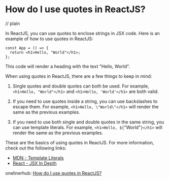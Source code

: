 # How do I use quotes in ReactJS?
// plain

In ReactJS, you can use quotes to enclose strings in JSX code. Here is an example of how to use quotes in ReactJS:

```
const App = () => {
  return <h1>Hello, "World"</h1>;
};
```

This code will render a heading with the text "Hello, World".

When using quotes in ReactJS, there are a few things to keep in mind:

1. Single quotes and double quotes can both be used. For example, `<h1>Hello, "World"</h1>` and `<h1>Hello, 'World'</h1>` are both valid.

2. If you need to use quotes inside a string, you can use backslashes to escape them. For example, `<h1>Hello, \"World\"</h1>` will render the same as the previous examples.

3. If you need to use both single and double quotes in the same string, you can use template literals. For example, `<h1>Hello, ${`"World"`}</h1>` will render the same as the previous examples.

These are the basics of using quotes in ReactJS. For more information, check out the following links:

- [MDN - Template Literals](https://developer.mozilla.org/en-US/docs/Web/JavaScript/Reference/Template_literals)
- [React - JSX In Depth](https://reactjs.org/docs/jsx-in-depth.html)

onelinerhub: [How do I use quotes in ReactJS?](https://onelinerhub.com/reactjs/how-do-i-use-quotes-in-reactjs)